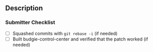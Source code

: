 ## Description
<Info on what this pull request adds>


### Submitter Checklist

- [ ] Squashed commits with `git rebase -i` (if needed)
- [ ] Built budgie-control-center and verified that the patch worked (if needed)
